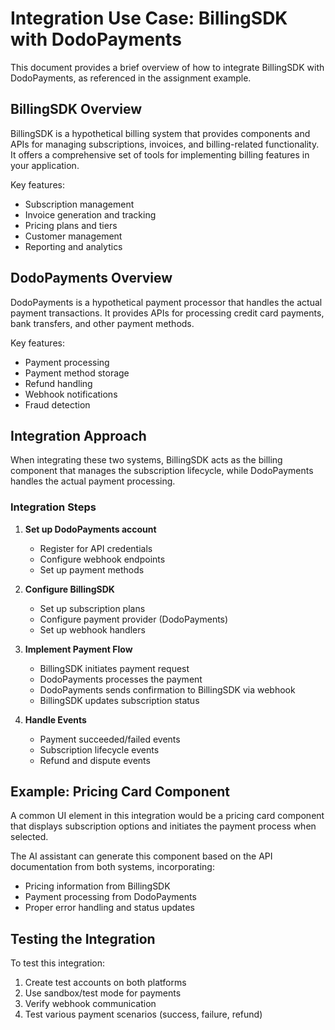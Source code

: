 # Integration Use Case: BillingSDK with DodoPayments

This document provides a brief overview of how to integrate BillingSDK with DodoPayments, as referenced in the assignment example.

## BillingSDK Overview

BillingSDK is a hypothetical billing system that provides components and APIs for managing subscriptions, invoices, and billing-related functionality. It offers a comprehensive set of tools for implementing billing features in your application.

Key features:
- Subscription management
- Invoice generation and tracking
- Pricing plans and tiers
- Customer management
- Reporting and analytics

## DodoPayments Overview

DodoPayments is a hypothetical payment processor that handles the actual payment transactions. It provides APIs for processing credit card payments, bank transfers, and other payment methods.

Key features:
- Payment processing
- Payment method storage
- Refund handling
- Webhook notifications
- Fraud detection

## Integration Approach

When integrating these two systems, BillingSDK acts as the billing component that manages the subscription lifecycle, while DodoPayments handles the actual payment processing.

### Integration Steps

1. **Set up DodoPayments account**
   - Register for API credentials
   - Configure webhook endpoints
   - Set up payment methods

2. **Configure BillingSDK**
   - Set up subscription plans
   - Configure payment provider (DodoPayments)
   - Set up webhook handlers

3. **Implement Payment Flow**
   - BillingSDK initiates payment request
   - DodoPayments processes the payment
   - DodoPayments sends confirmation to BillingSDK via webhook
   - BillingSDK updates subscription status

4. **Handle Events**
   - Payment succeeded/failed events
   - Subscription lifecycle events
   - Refund and dispute events

## Example: Pricing Card Component

A common UI element in this integration would be a pricing card component that displays subscription options and initiates the payment process when selected.

The AI assistant can generate this component based on the API documentation from both systems, incorporating:

- Pricing information from BillingSDK
- Payment processing from DodoPayments
- Proper error handling and status updates

## Testing the Integration

To test this integration:
1. Create test accounts on both platforms
2. Use sandbox/test mode for payments
3. Verify webhook communication
4. Test various payment scenarios (success, failure, refund)
